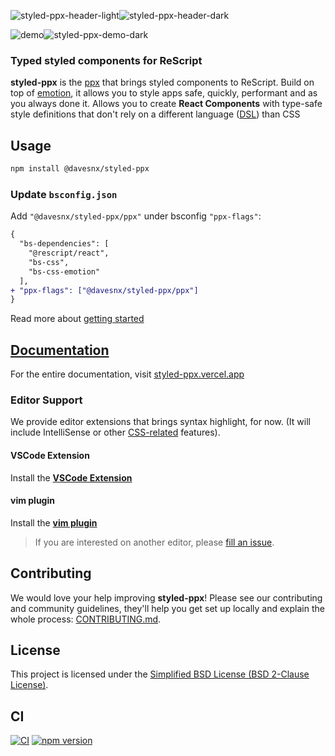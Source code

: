 ![styled-ppx-header-light](./.github/header-light.png#gh-dark-mode-only)![styled-ppx-header-dark](./.github/header-dark.png#gh-light-mode-only)

![demo](./.github/demo-dark.png#gh-dark-mode-only)![styled-ppx-demo-dark](./.github/demo-light.png#gh-light-mode-only)

### Typed styled components for ReScript

**styled-ppx** is the [ppx](https://tarides.com/blog/2019-05-09-an-introduction-to-ocaml-ppx-ecosystem) that brings styled components to ReScript. Build on top of [emotion](https://emotion.sh), it allows you to style apps safe, quickly, performant and as you always done it. Allows you to create **React Components** with type-safe style definitions that don't rely on a different language ([DSL](https://en.wikipedia.org/wiki/Domain-specific_language)) than CSS

## Usage

```bash
npm install @davesnx/styled-ppx
```

### Update `bsconfig.json`

Add `"@davesnx/styled-ppx/ppx"` under bsconfig `"ppx-flags"`:

```diff
{
  "bs-dependencies": [
    "@rescript/react",
    "bs-css",
    "bs-css-emotion"
  ],
+ "ppx-flags": ["@davesnx/styled-ppx/ppx"]
}
```

Read more about [getting started](https://styled-ppx.vercel.app/getting-started)

## [Documentation](https://styled-ppx.vercel.app)

For the entire documentation, visit [styled-ppx.vercel.app](https://styled-ppx.vercel.app)

### Editor Support

We provide editor extensions that brings syntax highlight, for now. (It will include IntelliSense or other [CSS-related](https://code.visualstudio.com/docs/languages/css) features).

#### VSCode Extension

Install the **[VSCode Extension](https://marketplace.visualstudio.com/items?itemName=davesnx.vscode-styled-ppx)**

#### vim plugin

Install the **[vim plugin](https://github.com/ahrefs/vim-styled-ppx/blob/main/README.md#installation)**

> If you are interested on another editor, please [fill an issue](https://github.com/davesnx/styled-ppx/issues/new).

## Contributing

We would love your help improving **styled-ppx**! Please see our contributing and community guidelines, they'll help you get set up locally and explain the whole process: [CONTRIBUTING.md](./CONTRIBUTING.md).

## License

This project is licensed under the [Simplified BSD License (BSD 2-Clause License)](./LICENSE).

## CI

<a href="https://github.com/davesnx/styled-ppx/actions"><img alt="CI" src="https://github.com/davesnx/styled-ppx/workflows/CI/badge.svg"></a> <a href="https://badge.fury.io/js/%40davesnx%2Fstyled-ppx"><img src="https://badge.fury.io/js/%40davesnx%2Fstyled-ppx.svg" alt="npm version"></a>

